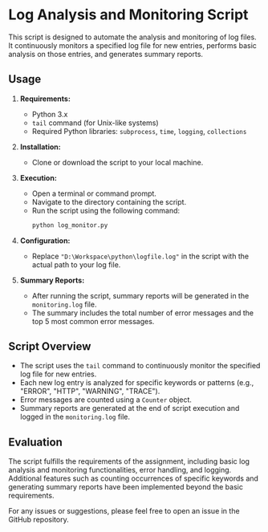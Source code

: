 # Log Analysis and Monitoring Script

This script is designed to automate the analysis and monitoring of log files. It continuously monitors a specified log file for new entries, performs basic analysis on those entries, and generates summary reports.

## Usage

1. **Requirements:**
   - Python 3.x
   - `tail` command (for Unix-like systems)
   - Required Python libraries: `subprocess`, `time`, `logging`, `collections`

2. **Installation:**
   - Clone or download the script to your local machine.

3. **Execution:**
   - Open a terminal or command prompt.
   - Navigate to the directory containing the script.
   - Run the script using the following command:
     ```bash
     python log_monitor.py
     ```

4. **Configuration:**
   - Replace `"D:\Workspace\python\logfile.log"` in the script with the actual path to your log file.

5. **Summary Reports:**
   - After running the script, summary reports will be generated in the `monitoring.log` file.
   - The summary includes the total number of error messages and the top 5 most common error messages.

## Script Overview

- The script uses the `tail` command to continuously monitor the specified log file for new entries.
- Each new log entry is analyzed for specific keywords or patterns (e.g., "ERROR", "HTTP", "WARNING", "TRACE").
- Error messages are counted using a `Counter` object.
- Summary reports are generated at the end of script execution and logged in the `monitoring.log` file.

## Evaluation

The script fulfills the requirements of the assignment, including basic log analysis and monitoring functionalities, error handling, and logging. Additional features such as counting occurrences of specific keywords and generating summary reports have been implemented beyond the basic requirements.

For any issues or suggestions, please feel free to open an issue in the GitHub repository.
